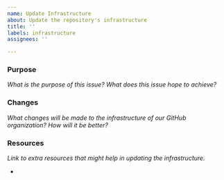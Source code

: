 ```yaml
---
name: Update Infrastructure
about: Update the repository's infrastructure
title: ''
labels: infrastructure
assignees: ''

---
```


### Purpose
_What is the purpose of this issue? What does this issue hope to achieve?_


### Changes
_What changes will be made to the infrastructure of our GitHub organization? How will it be better?_


### Resources
_Link to extra resources that might help in updating the infrastructure._

- 
